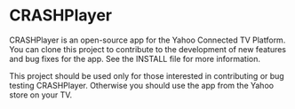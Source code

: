 CRASHPlayer
===========

CRASHPlayer is an open-source app for the Yahoo Connected TV Platform. You can clone this project to contribute to the development of new features and bug fixes for the app. See the INSTALL file for more information. 

This project should be used only for those interested in contributing or bug testing CRASHPlayer. Otherwise you should use the app from the Yahoo store on your TV. 
